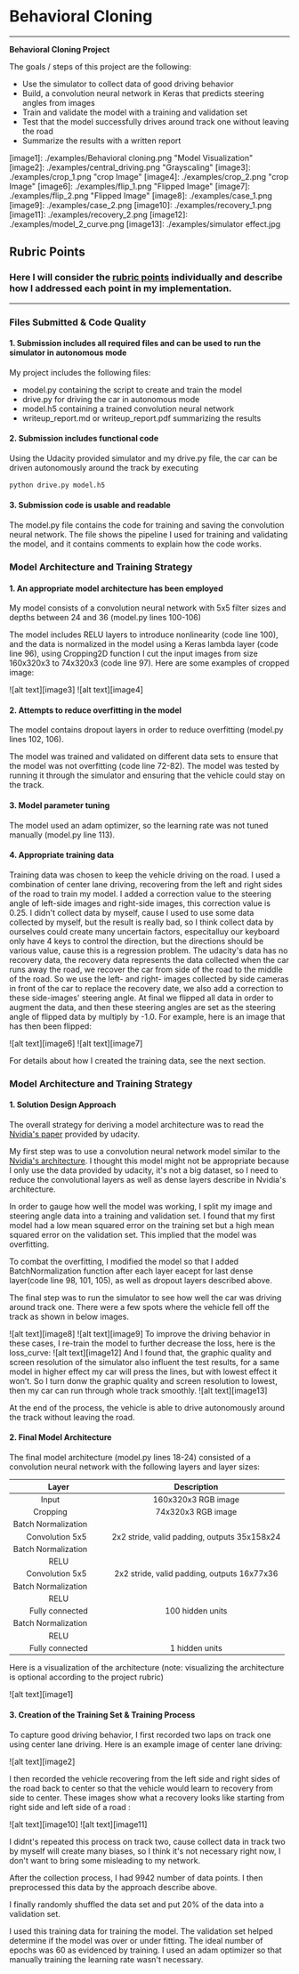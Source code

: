 # **Behavioral Cloning** 

---

**Behavioral Cloning Project**

The goals / steps of this project are the following:
* Use the simulator to collect data of good driving behavior
* Build, a convolution neural network in Keras that predicts steering angles from images
* Train and validate the model with a training and validation set
* Test that the model successfully drives around track one without leaving the road
* Summarize the results with a written report


[//]: # (Image References)

[image1]: ./examples/Behavioral cloning.png "Model Visualization"
[image2]: ./examples/central_driving.png "Grayscaling"
[image3]: ./examples/crop_1.png "crop Image"
[image4]: ./examples/crop_2.png "crop Image"
[image6]: ./examples/flip_1.png "Flipped Image"
[image7]: ./examples/flip_2.png "Flipped Image"
[image8]: ./examples/case_1.png 
[image9]: ./examples/case_2.png 
[image10]: ./examples/recovery_1.png 
[image11]: ./examples/recovery_2.png 
[image12]: ./examples/model_2_curve.png 
[image13]: ./examples/simulator effect.jpg 

## Rubric Points
### Here I will consider the [rubric points](https://review.udacity.com/#!/rubrics/432/view) individually and describe how I addressed each point in my implementation.  

---
### Files Submitted & Code Quality

#### 1. Submission includes all required files and can be used to run the simulator in autonomous mode

My project includes the following files:
* model.py containing the script to create and train the model
* drive.py for driving the car in autonomous mode
* model.h5 containing a trained convolution neural network 
* writeup_report.md or writeup_report.pdf summarizing the results

#### 2. Submission includes functional code
Using the Udacity provided simulator and my drive.py file, the car can be driven autonomously around the track by executing 
```sh
python drive.py model.h5
```

#### 3. Submission code is usable and readable

The model.py file contains the code for training and saving the convolution neural network. The file shows the pipeline I used for training and validating the model, and it contains comments to explain how the code works.

### Model Architecture and Training Strategy

#### 1. An appropriate model architecture has been employed

My model consists of a convolution neural network with 5x5 filter sizes and depths between 24 and 36 (model.py lines 100-106) 

The model includes RELU layers to introduce nonlinearity (code line 100), and the data is normalized in the model using a Keras lambda layer (code line 96), using Cropping2D function I cut the input images from size 160x320x3 to 74x320x3 (code line 97). Here are some examples of cropped image:

![alt text][image3]
![alt text][image4]

#### 2. Attempts to reduce overfitting in the model

The model contains dropout layers in order to reduce overfitting (model.py lines 102, 106). 

The model was trained and validated on different data sets to ensure that the model was not overfitting (code line 72-82). The model was tested by running it through the simulator and ensuring that the vehicle could stay on the track.

#### 3. Model parameter tuning

The model used an adam optimizer, so the learning rate was not tuned manually (model.py line 113).

#### 4. Appropriate training data

Training data was chosen to keep the vehicle driving on the road. I used a combination of center lane driving, recovering from the left and right sides of the road to train my model. I added a correction value to the steering angle of left-side images and right-side images, this correction value is 0.25. I didn't collect data by myself, cause I used to use some data collected by myself, but the result is really bad, so I think collect data by ourselves could create many uncertain factors, especitalluy our keyboard only have 4 keys to control the direction, but the directions should be various value, cause this is a regression problem. The udacity's data has no recovery data, the recovery data represents the data collected when the car runs away the road, we recover the car from side of the road to the middle of the road. So we use the left- and right- images collected by side cameras in front of the car to replace the recovery date, we also add a correction to these side-images' steering angle. At final we flipped all data in order to augment the data, and then these steering angles are set as the steering angle of flipped data by multiply by -1.0. For example, here is an image that has then been flipped:

![alt text][image6]
![alt text][image7]

For details about how I created the training data, see the next section. 

### Model Architecture and Training Strategy

#### 1. Solution Design Approach

The overall strategy for deriving a model architecture was to read the [Nvidia's paper](https://github.com/lc8631058/SDCND/blob/master/P3_Behavioral%20Cloning/End%20to%20End%20Learning%20for%20Self-Driving%20Cars.pdf) provided by udacity.

My first step was to use a convolution neural network model similar to the [Nvidia's architecture](https://github.com/lc8631058/SDCND/blob/master/P3_Behavioral%20Cloning/End%20to%20End%20Learning%20for%20Self-Driving%20Cars.pdf). I thought this model might not be appropriate because I only use the data provided by udacity, it's not a big dataset, so I need to reduce the convolutional layers as well as dense layers describe in Nvidia's architecture.

In order to gauge how well the model was working, I split my image and steering angle data into a training and validation set. I found that my first model had a low mean squared error on the training set but a high mean squared error on the validation set. This implied that the model was overfitting. 

To combat the overfitting, I modified the model so that I added BatchNormalization function after each layer eacept for last dense layer(code line 98, 101, 105), as well as dropout layers described above.

The final step was to run the simulator to see how well the car was driving around track one. There were a few spots where the vehicle fell off the track as shown in below images. 

![alt text][image8]
![alt text][image9]
To improve the driving behavior in these cases, I re-train the model to further decrease the loss, here is the loss_curve:
![alt text][image12]
And I found that, the graphic quality and screen resolution of the simulator also influent the test results, for a same model in higher effect my car will press the lines, but with lowest effect it won’t. So I turn donw the graphic quality and screen resolution to lowest, then my car can run through whole track smoothly.
![alt text][image13]

At the end of the process, the vehicle is able to drive autonomously around the track without leaving the road.

#### 2. Final Model Architecture

The final model architecture (model.py lines 18-24) consisted of a convolution neural network with the following layers and layer sizes:

| Layer         		|     Description	        					| 
|:---------------------:|:---------------------------------------------:| 
| Input         		| 160x320x3 RGB image							| 
| Cropping         		| 74x320x3 RGB image							| 
| Batch Normalization         		| 						| 
| Convolution 5x5    	| 2x2 stride, valid padding, outputs 35x158x24 	|
| Batch Normalization         		| 						| 
| RELU					|												|
| Convolution 5x5	    | 2x2 stride, valid padding, outputs 16x77x36 	|
| Batch Normalization         		| 						| 
| RELU					|												|
| Fully connected		| 100 hidden units	|
| Batch Normalization         		| 						| 
| RELU					|												|
| Fully connected		| 1 hidden units	|

Here is a visualization of the architecture (note: visualizing the architecture is optional according to the project rubric)

![alt text][image1]

#### 3. Creation of the Training Set & Training Process

To capture good driving behavior, I first recorded two laps on track one using center lane driving. Here is an example image of center lane driving:

![alt text][image2]

I then recorded the vehicle recovering from the left side and right sides of the road back to center so that the vehicle would learn to recovery from side to center. These images show what a recovery looks like starting from right side and left side of a road :

![alt text][image10]
![alt text][image11]

I didnt's repeated this process on track two, cause collect data in track two by myself will create many biases, so I think it's not necessary right now, I don't want to bring some misleading to my network.

After the collection process, I had 9942 number of data points. I then preprocessed this data by the approach describe above.

I finally randomly shuffled the data set and put 20% of the data into a validation set. 

I used this training data for training the model. The validation set helped determine if the model was over or under fitting. The ideal number of epochs was 60 as evidenced by training. I used an adam optimizer so that manually training the learning rate wasn't necessary.
